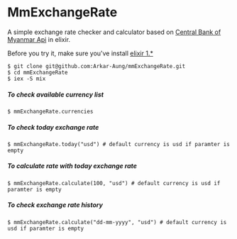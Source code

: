 # MmExchangeRate

A simple exchange rate checker and calculator based on [Central Bank of Myanmar Api](http://forex.cbm.gov.mm/index.php/api) in elixir.

Before you try it, make sure you've install [elixir 1.*](http://elixir-lang.org/install.html)

	$ git clone git@github.com:Arkar-Aung/mmExchangeRate.git
	$ cd mmExchangeRate
	$ iex -S mix


##### To check available currency list

	$ mmExchangeRate.currencies

##### To check today exchange rate

	$ mmExchangeRate.today("usd") # default currency is usd if paramter is empty

##### To calculate rate with today exchange rate

	$ mmExchangeRate.calculate(100, "usd") # default currency is usd if paramter is empty

##### To check exchange rate history

	$ mmExchangeRate.calculate("dd-mm-yyyy", "usd") # default currency is usd if paramter is empty	

